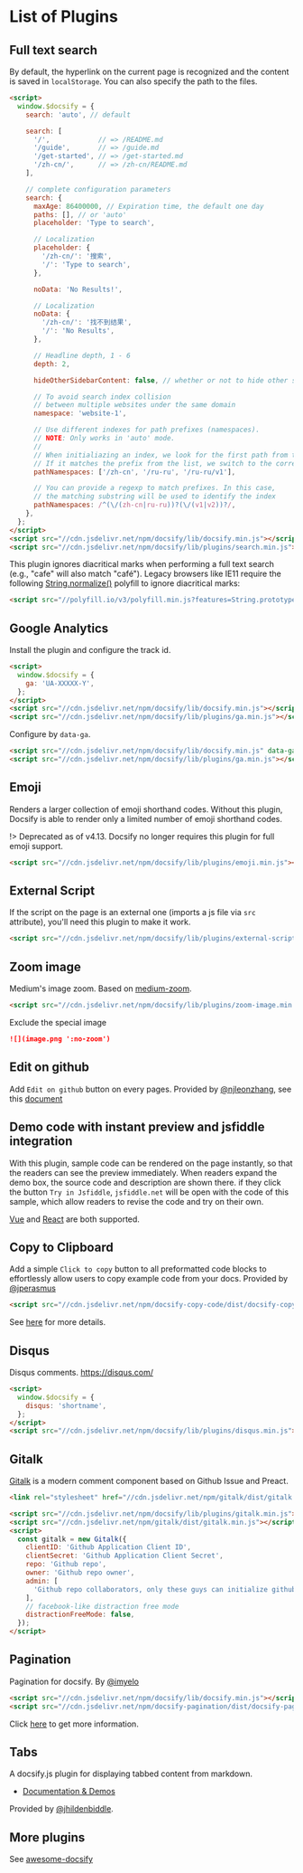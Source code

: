 # List of Plugins

## Full text search

By default, the hyperlink on the current page is recognized and the content is saved in `localStorage`. You can also specify the path to the files.

<!-- prettier-ignore -->
```html
<script>
  window.$docsify = {
    search: 'auto', // default

    search: [
      '/',            // => /README.md
      '/guide',       // => /guide.md
      '/get-started', // => /get-started.md
      '/zh-cn/',      // => /zh-cn/README.md
    ],

    // complete configuration parameters
    search: {
      maxAge: 86400000, // Expiration time, the default one day
      paths: [], // or 'auto'
      placeholder: 'Type to search',

      // Localization
      placeholder: {
        '/zh-cn/': '搜索',
        '/': 'Type to search',
      },

      noData: 'No Results!',

      // Localization
      noData: {
        '/zh-cn/': '找不到结果',
        '/': 'No Results',
      },

      // Headline depth, 1 - 6
      depth: 2,

      hideOtherSidebarContent: false, // whether or not to hide other sidebar content

      // To avoid search index collision
      // between multiple websites under the same domain
      namespace: 'website-1',

      // Use different indexes for path prefixes (namespaces).
      // NOTE: Only works in 'auto' mode.
      //
      // When initialiazing an index, we look for the first path from the sidebar.
      // If it matches the prefix from the list, we switch to the corresponding index.
      pathNamespaces: ['/zh-cn', '/ru-ru', '/ru-ru/v1'],

      // You can provide a regexp to match prefixes. In this case,
      // the matching substring will be used to identify the index
      pathNamespaces: /^(\/(zh-cn|ru-ru))?(\/(v1|v2))?/,
    },
  };
</script>
<script src="//cdn.jsdelivr.net/npm/docsify/lib/docsify.min.js"></script>
<script src="//cdn.jsdelivr.net/npm/docsify/lib/plugins/search.min.js"></script>
```

This plugin ignores diacritical marks when performing a full text search (e.g., "cafe" will also match "café"). Legacy browsers like IE11 require the following [String.normalize()](https://developer.mozilla.org/en-US/docs/Web/JavaScript/Reference/Global_Objects/String/normalize) polyfill to ignore diacritical marks:

```html
<script src="//polyfill.io/v3/polyfill.min.js?features=String.prototype.normalize"></script>
```

## Google Analytics

Install the plugin and configure the track id.

```html
<script>
  window.$docsify = {
    ga: 'UA-XXXXX-Y',
  };
</script>
<script src="//cdn.jsdelivr.net/npm/docsify/lib/docsify.min.js"></script>
<script src="//cdn.jsdelivr.net/npm/docsify/lib/plugins/ga.min.js"></script>
```

Configure by `data-ga`.

<!-- prettier-ignore -->
```html
<script src="//cdn.jsdelivr.net/npm/docsify/lib/docsify.min.js" data-ga="UA-XXXXX-Y"></script>
<script src="//cdn.jsdelivr.net/npm/docsify/lib/plugins/ga.min.js"></script>
```

## Emoji

Renders a larger collection of emoji shorthand codes. Without this plugin, Docsify is able to render only a limited number of emoji shorthand codes.

!> Deprecated as of v4.13. Docsify no longer requires this plugin for full emoji support.

```html
<script src="//cdn.jsdelivr.net/npm/docsify/lib/plugins/emoji.min.js"></script>
```

## External Script

If the script on the page is an external one (imports a js file via `src` attribute), you'll need this plugin to make it work.

```html
<script src="//cdn.jsdelivr.net/npm/docsify/lib/plugins/external-script.min.js"></script>
```

## Zoom image

Medium's image zoom. Based on [medium-zoom](https://github.com/francoischalifour/medium-zoom).

```html
<script src="//cdn.jsdelivr.net/npm/docsify/lib/plugins/zoom-image.min.js"></script>
```

Exclude the special image

```markdown
![](image.png ':no-zoom')
```

## Edit on github

Add `Edit on github` button on every pages. Provided by [@njleonzhang](https://github.com/njleonzhang), see this [document](https://github.com/njleonzhang/docsify-edit-on-github)

## Demo code with instant preview and jsfiddle integration

With this plugin, sample code can be rendered on the page instantly, so that the readers can see the preview immediately.
When readers expand the demo box, the source code and description are shown there. if they click the button `Try in Jsfiddle`,
`jsfiddle.net` will be open with the code of this sample, which allow readers to revise the code and try on their own.

[Vue](https://njleonzhang.github.io/docsify-demo-box-vue/) and [React](https://njleonzhang.github.io/docsify-demo-box-react/) are both supported.

## Copy to Clipboard

Add a simple `Click to copy` button to all preformatted code blocks to effortlessly allow users to copy example code from your docs. Provided by [@jperasmus](https://github.com/jperasmus)

```html
<script src="//cdn.jsdelivr.net/npm/docsify-copy-code/dist/docsify-copy-code.min.js"></script>
```

See [here](https://github.com/jperasmus/docsify-copy-code/blob/master/README.md) for more details.

## Disqus

Disqus comments. https://disqus.com/

```html
<script>
  window.$docsify = {
    disqus: 'shortname',
  };
</script>
<script src="//cdn.jsdelivr.net/npm/docsify/lib/plugins/disqus.min.js"></script>
```

## Gitalk

[Gitalk](https://github.com/gitalk/gitalk) is a modern comment component based on Github Issue and Preact.

```html
<link rel="stylesheet" href="//cdn.jsdelivr.net/npm/gitalk/dist/gitalk.css" />

<script src="//cdn.jsdelivr.net/npm/docsify/lib/plugins/gitalk.min.js"></script>
<script src="//cdn.jsdelivr.net/npm/gitalk/dist/gitalk.min.js"></script>
<script>
  const gitalk = new Gitalk({
    clientID: 'Github Application Client ID',
    clientSecret: 'Github Application Client Secret',
    repo: 'Github repo',
    owner: 'Github repo owner',
    admin: [
      'Github repo collaborators, only these guys can initialize github issues',
    ],
    // facebook-like distraction free mode
    distractionFreeMode: false,
  });
</script>
```

## Pagination

Pagination for docsify. By [@imyelo](https://github.com/imyelo)

```html
<script src="//cdn.jsdelivr.net/npm/docsify/lib/docsify.min.js"></script>
<script src="//cdn.jsdelivr.net/npm/docsify-pagination/dist/docsify-pagination.min.js"></script>
```

Click [here](https://github.com/imyelo/docsify-pagination#readme) to get more information.

## Tabs

A docsify.js plugin for displaying tabbed content from markdown.

- [Documentation & Demos](https://jhildenbiddle.github.io/docsify-tabs)

Provided by [@jhildenbiddle](https://github.com/jhildenbiddle/docsify-tabs).

## More plugins

See [awesome-docsify](awesome?id=plugins)
